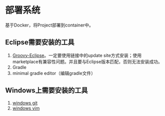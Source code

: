 # 部署系统
基于Docker，将Project部署到container中。

## Eclipse需要安装的工具
1. [Groovy-Eclipse](https://github.com/groovy/groovy-eclipse/wiki)。一定要使用链接中的update site方式安装；使用marketplace有兼容性问题。并且要与Eclipse版本匹配，否则无法安装成功。
2. Gradle
3. minimal gradle editor（编辑gradle文件）

## Windows上需要安装的工具
1. [windows git](https://git-scm.com/download/win)
2. [windows vim](http://www.vim.org/download.php)
